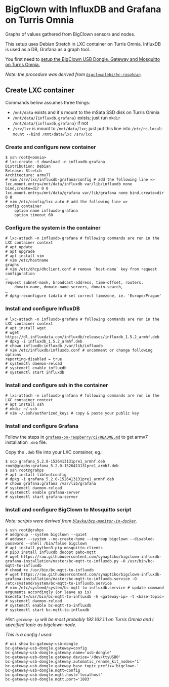 # BigClown with InfluxDB and Grafana on Turris Omnia

Graphs of values gathered from BigClown sensors and nodes.

This setup uses Debian Stretch in LXC container on Turris Omnia.
InfluxDB is used as a DB, Grafana as a graph tool.

You first need to [setup the BigClown USB Dongle, Gateway and Mosquitto on Turris Omnia.](https://www.bigclown.com/doc/tutorials/turris-installation/)

*Note: the procedure was derived from [`bigclownlabs/bc-raspbian`](https://github.com/bigclownlabs/bc-raspbian).*

## Create LXC container

Commands below assumes three things:
- `/mnt/data` exists and it's mount to the mSata SSD disk on Turris Omnia
- `/mnt/data/{influxdb,grafana}` exists; just run `mkdir /mnt/data/{influxdb,grafana}` if not
- `/srv/lxc` is mount to `/mnt/data/lxc`; just put this line into `/etc/rc.local`: `mount --bind /mnt/data/lxc /srv/lxc`

### Create and configure new container

```
$ ssh root@<omnia>
# lxc-create -t download -n influxdb-grafana
Distribution: Debian
Release: Stretch
Architecture: armv7l
# vim /srv/lxc/influxdb-grafana/config # add the following line =>
lxc.mount.entry=/mnt/data/influxdb var/lib/influxdb none bind,create=dir 0 0
lxc.mount.entry=/mnt/data/grafana var/lib/grafana none bind,create=dir 0 0
# vim /etc/config/lxc-auto # add the following line =>
config container
	option name influxdb-grafana
	option timeout 60
```

### Configure the system in the container

```
# lxc-attach -n influxdb-grafana # following commands are run in the LXC container context
# apt update
# apt upgrade
# apt install vim
# vim /etc/hostname
graphs
# vim /etc/dhcp/dhclient.conf # remove `host-name` key from request configuration
…
request subnet-mask, broadcast-address, time-offset, routers,
	domain-name, domain-name-servers, domain-search,
…
# dpkg-reconfigure tzdata # set correct timezone, ie. 'Europe/Prague'
```

### Install and configure InfluxDB

```
# lxc-attach -n influxdb-grafana # following commands are run in the LXC container context
# apt install wget
# wget https://dl.influxdata.com/influxdb/releases/influxdb_1.5.2_armhf.deb
# dpkg -i influxdb_1.5.2_armhf.deb
# chown influxdb:influxdb /var/lib/influxdb
# vim /etc/influxdb/influxdb.conf # uncomment or change following options
reporting-disabled = true
# systemctl daemon-reload
# systemctl enable influxdb
# systemctl start influxdb
```

### Install and configure ssh in the container

```
# lxc-attach -n influxdb-grafana # following commands are run in the LXC container context
# apt install ssh
# mkdir ~/.ssh
# vim ~/.ssh/authorized_keys # copy & paste your public key
```

### Install and configure Grafana

Follow the steps in [`grafana-on-raspberry/ci/README.md`](https://github.com/fg2it/grafana-on-raspberry/tree/master/ci#usage) to get armv7 installation `.deb` file.

Copy the `.deb` file into your LXC container, eg.:
```
$ scp grafana_5.2.0-1526413131pre1_armhf.deb root@graphs:grafana_5.2.0-1526413131pre1_armhf.deb
$ ssh root@grahps
# apt install libfontconfig
# dpkg -i grafana_5.2.0-1526413131pre1_armhf.deb
# chown grafana:grafana /var/lib/grafana
# systemctl daemon-reload
# systemctl enable grafana-server
# systemctl start grafana-server
```

### Install and configure BigClown to Mosquitto script

*Note: scripts were derived from [`blavka/bcp-monitor-in-docker`](https://github.com/blavka/bcp-monitor-in-docker).*

```
$ ssh root@grahps
# addgroup --system bigclown --quiet
# adduser --system --no-create-home --ingroup bigclown --disabled-password --shell /bin/false bigclown
# apt install python3-pip mosquitto-clients
# pip3 install influxdb docopt paho-mqtt
# wget https://raw.githubusercontent.com/synaptiko/bigclown-influxdb-grafana-installation/master/bc-mqtt-to-influxdb.py -O /usr/bin/bc-mqtt-to-influxdb
# chmod +x /usr/bin/bc-mqtt-to-influxdb
# wget https://raw.githubusercontent.com/synaptiko/bigclown-influxdb-grafana-installation/master/bc-mqtt-to-influxdb.service -O /etc/systemd/system/bc-mqtt-to-influxdb.service
# vim /etc/systemd/system/bc-mqtt-to-influxdb.service # update command arguments accordingly (or leave as is)
ExecStart=/usr/bin/bc-mqtt-to-influxdb -h <gateway-ip> -t <base-topic>
# systemctl daemon-reload
# systemctl enable bc-mqtt-to-influxdb
# systemctl start bc-mqtt-to-influxdb
```

*Hint: `gateway-ip` will be most probably 192.162.1.1 on Turris Omnia and I specified topic as bigclown-node.*

*This is a config I used:*
```
# uci show bc-gateway-usb-dongle
bc-gateway-usb-dongle.gateway=config
bc-gateway-usb-dongle.gateway.name='usb-dongle'
bc-gateway-usb-dongle.gateway.device='/dev/ttyUSB0'
bc-gateway-usb-dongle.gateway.automatic_rename_kit_nodes='1'
bc-gateway-usb-dongle.gateway.base_topic_prefix='bigclown-'
bc-gateway-usb-dongle.mqtt=config
bc-gateway-usb-dongle.mqtt.host='localhost'
bc-gateway-usb-dongle.mqtt.port='1883'
```
